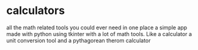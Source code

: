 # calculators
all the math related tools you could ever need in one place
a simple app made with python using tkinter with a lot of math tools. Like a calculator a unit conversion tool and a pythagorean therom calculator
